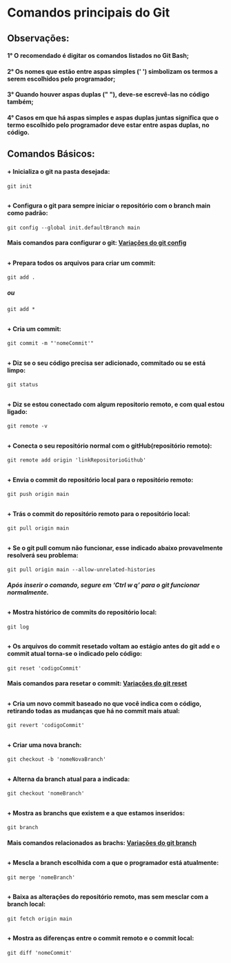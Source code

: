 # Comandos principais do Git

## Observações:

#### 1° O recomendado é digitar os comandos listados no Git Bash;

#### 2° Os nomes que estão entre aspas simples (' ') simbolizam os termos a serem escolhidos pelo programador;

#### 3° Quando houver aspas duplas (" "), deve-se escrevê-las no código também;

#### 4° Casos em que há aspas simples e aspas duplas juntas significa que o termo escolhido pelo programador deve estar entre aspas duplas, no código.

## Comandos Básicos:

#### + Inicializa o git na pasta desejada:
```
git init

```
##

#### + Configura o git para sempre iniciar o repositório com o branch main como padrão: 
```
git config --global init.defaultBranch main 

```
#### Mais comandos para configurar o git: [Variações do git config]() 
##

#### + Prepara todos os arquivos para criar um commit: 
```
git add . 

```
##### ou
```
git add *

```
##

#### + Cria um commit: 
```
git commit -m "'nomeCommit'" 

```
##

#### + Diz se o seu código precisa ser adicionado, commitado ou se está limpo: 
```
git status 

```
##

####  + Diz se estou conectado com algum repositorio remoto, e com qual estou ligado:

```
git remote -v

```
##

####  + Conecta o seu repositório normal com o gitHub(repositório remoto):

```
git remote add origin 'linkRepositorioGithub'

```
##

#### + Envia o commit do repositório local para o repositório remoto: 
```
git push origin main

```
##

#### + Trás o commit do repositório remoto para o repositório local: 
```
git pull origin main

```
##

#### + Se o git pull comum não funcionar, esse indicado abaixo provavelmente resolverá seu problema: 
```
git pull origin main --allow-unrelated-histories

```
##### Após inserir o comando, segure em ‘Ctrl w q’ para o git funcionar normalmente.
##

#### + Mostra histórico de commits do repositório local: 
```
git log

```
##
#### + Os arquivos do commit resetado voltam ao estágio antes do git add e o commit atual torna-se o indicado pelo código: 
```
git reset 'codigoCommit' 

```
#### Mais comandos para resetar o commit: [Variações do git reset]() 
##
#### + Cria um novo commit baseado no que você indica com o código, retirando todas as mudanças que há no commit mais atual: 
```
git revert 'codigoCommit'

```
##
#### + Criar uma nova branch: 
```
git checkout -b 'nomeNovaBranch'

```
##
#### + Alterna da branch atual para a indicada: 
```
git checkout 'nomeBranch'

```
##
#### + Mostra as branchs que existem e a que estamos inseridos: 
```
git branch

```
#### Mais comandos relacionados as brachs: [Variações do git branch]() 
##
#### + Mescla a branch escolhida com a que o programador está atualmente: 
```
git merge 'nomeBranch'

```
##
#### + Baixa as alterações do repositório remoto, mas sem mesclar com a branch local: 
```
git fetch origin main

```
##
#### + Mostra as diferenças entre o commit remoto e o commit local: 
```
git diff 'nomeCommit'

```
##
